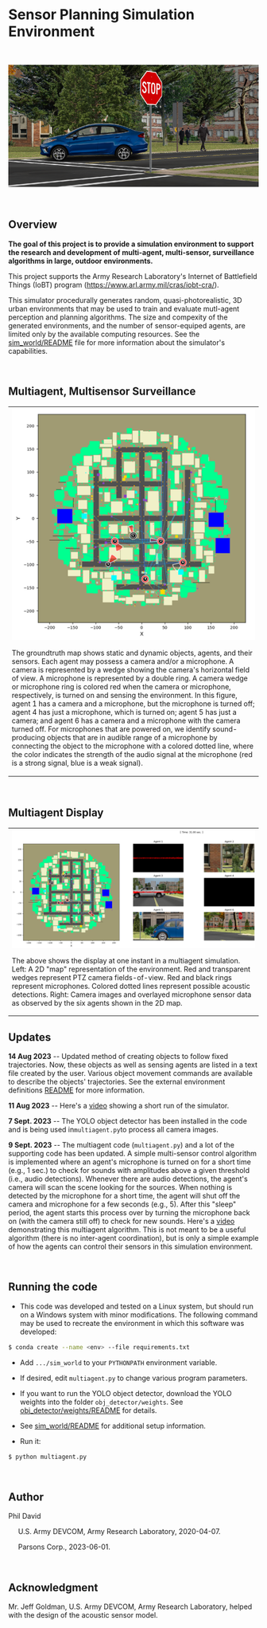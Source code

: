 

# Sensor Planning Simulation Environment
<br>
 <p align="center">  
 <img src="README.images/camera_image.png">
 </p><br>
 
## Overview

**The goal of this project is to provide a simulation environment to support the research and development of multi-agent, multi-sensor, surveillance algorithms in large, outdoor environments.**

This project supports the Army Research Laboratory's Internet of Battlefield Things (IoBT) program (https://www.arl.army.mil/cras/iobt-cra/). 

This simulator procedurally generates random, quasi-photorealistic, 3D urban environments that may be used to train and evaluate mutl-agent perception and planning algorithms. The size and compexity of the generated environments, and the number of sensor-equiped agents, are limited only by the available computing resources. See the [sim_world/README](sim_world/README.md) file for more information about the simulator's capabilities.

<br>

## Multiagent, Multisensor Surveillance


<table>
<tr>
<td><img src="README.images/map_2d.png"><br>
<p align="left"> 
The groundtruth map shows static and dynamic objects, agents,  and their sensors. Each agent may possess a camera and/or a  microphone. A camera is represented by a wedge showing the  camera's horizontal field of view. A microphone is represented by a double ring. A camera wedge or microphone ring is colored red when the camera or microphone, respectively, is turned on and  sensing the environment. In this figure, agent 1 has a camera and a microphone, but the microphone is turned off; agent 4 has just a microphone, which is turned on; agent 5 has just a camera; and agent 6 has a camera and a microphone with the camera turned off. For microphones that are powered on, we identify sound-producing objects that are in audible range of a microphone by connecting the object to the microphone with a colored dotted line, where the color indicates the strength of the audio signal at the microphone (red is a strong signal, blue is a weak signal). 
 </td></p>
</tr>
</table><br>

## Multiagent Display

<table>
<tr>
<td><img src="README.images/montage.png"><br>
<p align="Left"> The above shows the display at one instant in a multiagent simulation.  Left: A 2D "map" representation of the environment.  Red and transparent wedges represent PTZ camera fields-of-view. Red and black rings represent microphones. Colored dotted lines represent possible acoustic detections. Right: Camera images and overlayed microphone sensor data as observed by the six agents shown in the 2D map. </td></p>
</tr>
</table>

## Updates

**14 Aug 2023** -- Updated method of creating objects to follow fixed trajectories. Now, these objects as well as sensing agents are listed in a text file created by the user. Various object movement commands are available to describe the objects' trajectories.  See the external environment definitions [README](README_envdefs.md) for more information.

**11 Aug 2023** -- Here's a [video](./sim_demo_01.mp4) showing a short run of the simulator.

**7 Sept. 2023** -- The YOLO object detector has been installed in the code and is being used in`multiagent.py`to process all camera images.

**9 Sept. 2023** -- The multiagent code (`multiagent.py`) and a lot of the supporting code has been updated. A simple multi-sensor control algorithm is implemented where an agent's microphone is turned on for a short time (e.g., 1 sec.) to check for sounds with amplitudes above a given threshold (i.e., audio detections). Whenever there are audio detections, the agent's camera will scan the scene looking for the sources. When nothing is detected by the microphone for a short time, the agent will shut off the camera and microphone for a few seconds (e.g., 5).  After this "sleep" period, the agent starts this process over by turning the microphone back on (with the camera still off) to check for new sounds. Here's a [video](./sim_demo_02.mp4) demonstrating this multiagent algorithm.  This is not meant to be a useful algorithm (there is no inter-agent coordination), but is only a simple example of how the agents can control their sensors in this simulation environment.

<br>

## Running the code

* This code was developed and tested on a Linux system, but should run on a Windows system with minor modifications. The following command may be used to recreate the environment in which this software was developed:
~~~bash
$ conda create --name <env> --file requirements.txt
~~~

* Add `.../sim_world` to your `PYTHONPATH` environment variable.

* If desired, edit `multiagent.py` to change various program parameters.

* If you want to run the YOLO object detector, download the YOLO weights into the folder `obj_detector/weights`.  See [obj_detector/weights/README](obj_detector/weights/README.md) for details.

* See [sim_world/README](sim_world/README.md)  for additional setup information.

* Run it:
~~~bash
$ python multiagent.py
~~~
 
 <br>
 
## Author

Phil David

&nbsp;&nbsp;&nbsp;&nbsp; U.S. Army DEVCOM, Army Research Laboratory, 2020-04-07.

&nbsp;&nbsp;&nbsp;&nbsp; Parsons Corp., 2023-06-01.

<br>

## Acknowledgment

Mr. Jeff Goldman, U.S. Army DEVCOM, Army Research Laboratory, helped with the design of the acoustic sensor model.



